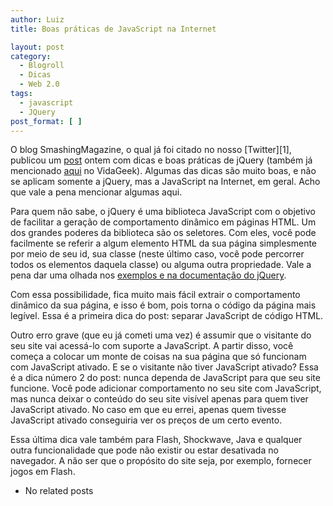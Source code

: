 ```yaml
---
author: Luiz
title: Boas práticas de JavaScript na Internet

layout: post
category:
  - Blogroll
  - Dicas
  - Web 2.0
tags:
  - javascript
  - JQuery
post_format: [ ]
---
```

O blog SmashingMagazine, o qual já foi citado no nosso [Twitter][1], publicou um [post][2] ontem com dicas e boas práticas de jQuery (também já mencionado [aqui][3] no VidaGeek). Algumas das dicas são muito boas, e não se aplicam somente a jQuery, mas a JavaScript na Internet, em geral. Acho que vale a pena mencionar algumas aqui.



Para quem não sabe, o jQuery é uma biblioteca JavaScript com o objetivo de facilitar a geração de comportamento dinâmico em páginas HTML. Um dos grandes poderes da biblioteca são os seletores. Com eles, você pode facilmente se referir a algum elemento HTML da sua página simplesmente por meio de seu id, sua classe (neste último caso, você pode percorrer todos os elementos daquela classe) ou alguma outra propriedade. Vale a pena dar uma olhada nos [exemplos e na documentação do jQuery][4].

Com essa possibilidade, fica muito mais fácil extrair o comportamento dinâmico da sua página, e isso é bom, pois torna o código da página mais legível. Essa é a primeira dica do post: separar JavaScript de código HTML.

Outro erro grave (que eu já cometi uma vez) é assumir que o visitante do seu site vai acessá-lo com suporte a JavaScript. A partir disso, você começa a colocar um monte de coisas na sua página que só funcionam com JavaScript ativado. E se o visitante não tiver JavaScript ativado? Essa é a dica número 2 do post: nunca dependa de JavaScript para que seu site funcione. Você pode adicionar comportamento no seu site com JavaScript, mas nunca deixar o conteúdo do seu site visível apenas para quem tiver JavaScript ativado. No caso em que eu errei, apenas quem tivesse JavaScript ativado conseguiria ver os preços de um certo evento.

Essa última dica vale também para Flash, Shockwave, Java e qualquer outra funcionalidade que pode não existir ou estar desativada no navegador. A não ser que o propósito do site seja, por exemplo, fornecer jogos em Flash.


*   No related posts













 [2]: http://www.smashingmagazine.com/2008/09/16/jquery-examples-and-best-practices/
 [3]: http://vidageek.net/2007/11/28/jquery-plugin/
 [4]: http://docs.jquery.com/Main_Page




